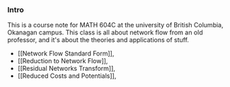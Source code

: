 ### **Intro**

This is a course note for MATH 604C at the university of British Columbia, Okanagan campus. This class is all about network flow from an old professor, and it's about the theories and applications of stuff. 

* [[Network Flow Standard Form]], 
* [[Reduction to Network Flow]], 
* [[Residual Networks Transform]], 
* [[Reduced Costs and Potentials]], 